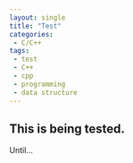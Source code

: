 ```yaml
---
layout: single
title: "Test"
categories: 
 - C/C++
tags:
 - test
 - C++
 - cpp
 - programming
 - data structure
---
```


## This is being tested.

Until...
